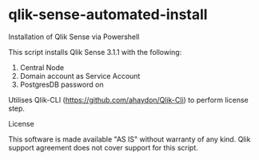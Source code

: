 # qlik-sense-automated-install
Installation of Qlik Sense via Powershell

This script installs Qlik Sense 3.1.1 with the following:

1. Central Node
2. Domain account as Service Account
3. PostgresDB password on

Utilises Qlik-CLI (https://github.com/ahaydon/Qlik-Cli) to perform license step.

License

This software is made available "AS IS" without warranty of any kind. Qlik support agreement does not cover support for this script.
